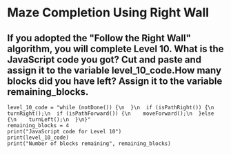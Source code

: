 # Maze Completion Using Right Wall
## If you adopted the "Follow the Right Wall" algorithm, you will complete Level 10. What is the JavaScript code you got? Cut and paste and assign it to the variable level_10_code.How many blocks did you have left? Assign it to the variable remaining_blocks.
```
level_10_code = "while (notDone()) {\n  }\n  if (isPathRight()) {\n    turnRight();\n  if (isPathForward()) {\n    moveForward();\n  }else {\n    turnLeft();\n  }\n}"
remaining_blocks = 4 
print("JavaScript code for Level 10")
print(level_10_code)
print("Number of blocks remaining", remaining_blocks)
```
